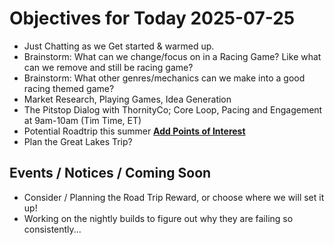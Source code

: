# Objectives for Today 2025-07-25

- Just Chatting as we Get started & warmed up.
- Brainstorm: What can we change/focus on in a Racing Game? Like what can we remove and still be racing game?
- Brainstorm: What other genres/mechanics can we make into a good racing themed game?
- Market Research, Playing Games, Idea Generation
- The Pitstop Dialog with ThornityCo; Core Loop, Pacing and Engagement at 9am-10am (Tim Time, ET)
- Potential Roadtrip this summer **[Add Points of Interest](https://tyrebyt.es/trip)**
- Plan the Great Lakes Trip?

## Events / Notices / Coming Soon

- Consider / Planning the Road Trip Reward, or choose where we will set it up!
- Working on the nightly builds to figure out why they are failing so consistently...

